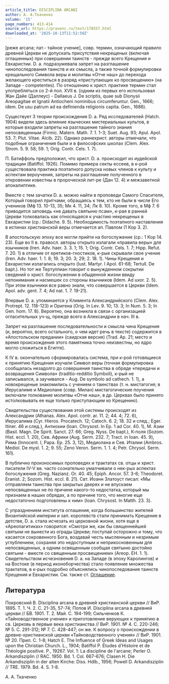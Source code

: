 ```yaml
---
article_title: DISCIPLINA ARCANI
author: А. А.Ткаченко
volume: '15'
page_numbers: 413-414
source_url: https://pravenc.ru/text/178557.html
downloaded_at: '2025-10-13T11:52:50Z'
---
```


[реже arcana; лат.- тайное учение], совр. термин, означающий правило древней Церкви не допускать присутствия некрещеных (включая оглашенных) при совершении таинств - прежде всего Крещения и Евхаристии. D. a. подразумевала запрет на разглашение чинопоследования таинств и их смысла, а также точной формулировки крещального Символа веры и молитвы «Отче наш» до перехода желающего креститься в разряд «приступающих ко просвещению» (на Западе - competentes). По отношению к христ. практике термин стал употребляться со 2-й пол. XVII в. (одним из первых его использовал Жан Дайе (Даллеус) - Dallaeus J. De scriptis, quae sub Dionysii Areopagitae et Ignatii Antiocheni nominibus circumferuntur. Gen., 1666; idem. De usu patrum ad ea definienda religionis capita. Gen., 1686).

Существует 3 теории происхождения D. a. Ряд исследователей (Hatch. 1904) видели здесь влияние языческих мистериальных культов, в которые входили запреты на разглашение тайного знания непосвященным (Firmic. Matern. Math. 7. 1. 1-3; Suet. Aug. 93; Apul. Apol. 53. 7; Plut. Vitae. Alcib. 22). Однако раннехрист. авторы отмечали, что подобные ограничения были и в философских школах (Clem. Alex. Strom. 5. 9. 58; 59. 1; Orig. Contr. Cels. 1. 7).

П. Батиффоль предположил, что христ. D. a. происходит из иудейской традиции (Batiffol. 1926). Помимо примера секты ессеев, в к-рой существовала практика поэтапного допуска новых членов к культу и аспектам вероучения, запреты на разглашение полученного в откровении известны в пророческой лит-ре (Дан 12. 4) и межзаветной апокалиптике.

Вместе с тем зачатки D. a. можно найти в проповеди Самого Спасителя, Который говорил притчами, обращаясь к тем, кто не были в числе Его учеников (Мф 13. 10-13, 35; Мк 4. 11, 34; Лк 8. 10). Кроме того, в Мф 7. 6 приводится заповедь «не давать святыню псам», к-рая в ранней Церкви толковалась как относящаяся к участию некрещеных в Евхаристии (ср.: Didache. 9. 5). Необходимость поэтапного наставления в истинах христианской веры отмечается ап. Павлом (1 Кор 3. 2).

В апостольскую эпоху все могли прийти на богослужение (ср.: 1 Кор 14. 23). Еще во II в. правосл. авторы открыто излагали «правила веры» для язычников (Iren. Adv. haer. 3. 3. 1; 15. 1; Orig. Contr. Cels. 1. 7; Hipp. Refut. 7. 20. 1) в отличие от еретиков-гностиков, к-рые скрывали свое учение (Iren. Adv. haer. 1. 1. 8; 19. 3; 20. 3; 29; 2. 18. 1). Чины Крещения и Евхаристии излагались открыто (Iust. Martyr. I Apol. 61-68; Tertull. De bapt.). Но тот же Тертуллиан говорит о вынужденном сокрытии сведений о христ. богослужении в обыденной жизни ввиду непонимания и насмешек со стороны язычников (Idem. Ad uxor. 2. 5). При этом язычники все равно знали, что совершается в Церкви (Idem. Apol. adv. gent. 7. 4; Ad nat. 1. 7. 19-21).

Впервые D. a. упоминается у Климента Александрийского (Clem. Alex. Protrept. 12. 118-123) и Оригена (Orig. In Lev. 9. 10; 13. 3; In Num. 5. 3; In Gen. hom. 17. 8). Вероятно, она возникла в связи с организацией огласительных уч-щ, прежде всего в Александрии в нач. III в.

Запрет на разглашение последовательности и смысла чина Крещения (и, вероятно, всего остального, о чем идет речь в тексте) содержится в «Апостольском предании» (саидская версия) (Trad. Ap. 21; место и время происхождения этого памятника точно неизвестны, но ядро могло сложиться в Египте).

К IV в. окончательно сформировалась система, при к-рой готовящиеся к принятию Крещения изучали Символ веры (точная формулировка сообщалась незадолго до совершения таинства в обряде «передачи и возвращения Символа» (traditio-redditio Symboli), к-рый не записывался, а заучивался - Aug. De symbolo ad cathech. 1. 1), а новокрещеные знакомились с учением о таинствах (т. н. мистагогия; в Иерусалиме и Медиолане (совр. Милан) мистагогические поучения включали толкование молитвы «Отче наш», в др. Церквах было принято истолковывать ее еще только приступающим ко Крещению).

Свидетельства существования этой системы происходят из Александрии (Athanas. Alex. Apol. contr. ar. 11. 2; 44. 4; 72. 6), Иерусалима (Cyr. Hieros. Procatech. 12; Catech. 6. 2; 18. 32 и след.; Eger. Itiner. 46 и след.), Антиохии (Ioan. Chrysost. In Ep. 1 ad Cor. 40. 1), М. Азии (Basil. Magn. De Spirit. Sanct. 27. 66; Greg. Nyss. De bapt.), К-поля (Sozom. Hist. eccl. 1. 20), Сев. Африки (Aug. Serm. 232. 7; Tract. in Ioan. 45. 9), Рима (Innocent. I, Papa. Ep. 25. 3, 12), Медиолана и Сев. Италии (Ambros. Mediol. De myst. 1. 2; 9. 55; Zeno Veron. Serm. 1. 1. 4; Petr. Chrysol. Serm. 161).

В публично произносимых проповедях и трактатах св. отцы и христ. писатели IV-V вв. часто сознательно умалчивали о нек-рых аспектах богослужения (Greg. Nazianz. Or. 40. 45; Epiph. Ancor. 57. 3-6; Theodoret. Eranist. 2; Sozom. Hist. eccl. 8. 21). Свт. Иоанн Златоуст писал: «Мы отправляем таинства при закрытых дверях и не впускаем непосвященных не по причине какого-то недостатка, который мы признаем в наших обрядах, а по причине того, что многие еще недостаточно подготовлены к ним» (Ioan. Chrysost. In Matth. 23. 3).

С упразднением института оглашения, когда большинство жителей Византийской империи и зап. королевств стали принимать Крещение в детстве, D. a. стала исчезать из церковной жизни, хотя еще в «Ареопагитиках» говорится: «Смотри же, как бы священнейшей святыни не вынести из ограды Церкви; поступай осторожно и тому, что касается сокровенного Бога, воздавай честь мысленным и незримым углублением, сохраняя это недоступным и неприкосновенным для непосвященных, а одним освященным сообщая святыню достойно святыни - вместе со священным просвещением» (Areop. EH. 1. 1). Свидетельством исчезновения D. a. на Западе (в эпоху Каролингов) и на Востоке (в период иконоборчества) стало появление множества трактатов, в к-рых подробно объяснялись чинопоследования таинств Крещения и Евхаристии. См. также ст. [Оглашение](https://pravenc.ru/text/Оглашение.html).

## Литература

Покровский В. Disciplina arcana в древней христианской церкви // ВиР. 1895. Т. 1. Ч. 2. С. 21-35, 57-74; Попов И. Disciplina arcana в древней церкви // БВ. 1901. Т. 2. Май. С. 194-199; Сильченков К. «Тайноводственное учение» и приготовление верующих к принятию в св. Церковь в первые века христианства // ВиР. 1901. № 4. С. 220-246; № 5. С. 291-312; № 7. С. 428-447; он же. К вопросу о происхождении в древне-христианской церкви «Тайноводственного учения» // ВиР. 1901. № 20. Прил. С. 1-8; Hatch E. The Influence of Greek Ideas and Usages upon the Christian Church. L., 1904; Batiffol P. Études d'Histoire et de Théologie positive. P., 19267. Vol. 1: La discipline de l'arcane; Perler O. Arkandisziplin // RAC. 1950. Bd. 1. Col. 667-676; Clasen H. Die Arkandisziplin in der alten Kirche: Diss. Hdlb., 1956; Powell D. Arkandisziplin // TRE. 1979. Bd. 4. S. 1-8.

А. А.  Ткаченко

